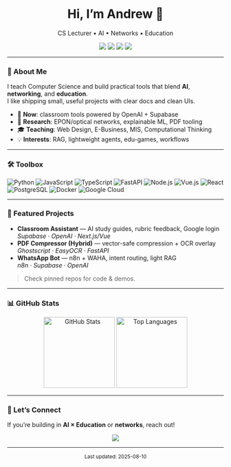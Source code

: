 <!-- Profile README -->

<h1 align="center">Hi, I’m Andrew 👋</h1>
<p align="center">
  CS Lecturer • AI • Networks • Education
</p>

<p align="center">
  <a href="https://atlverse.xyz"><img src="https://img.shields.io/badge/Website-2f60d7?style=flat&logo=google-chrome&logoColor=white" /></a>
  <a href="mailto:andrew.heriyana@unklab.ac.id"><img src="https://img.shields.io/badge/Email-FF5722?style=flat&logo=gmail&logoColor=white" /></a>
  <a href="https://www.linkedin.com/in/andrew-tanny-liem-4a463736/"><img src="https://img.shields.io/badge/LinkedIn-0A66C2?style=flat&logo=linkedin&logoColor=white" /></a>
  <a href="https://x.com/andrewliem"><img src="https://img.shields.io/badge/Twitter-1DA1F2?style=flat&logo=twitter&logoColor=white" /></a>
</p>

---

### 🚀 About Me
I teach Computer Science and build practical tools that blend **AI**, **networking**, and **education**.  
I like shipping small, useful projects with clear docs and clean UIs.

- 🔭 **Now**: classroom tools powered by OpenAI + Supabase  
- 🧪 **Research**: EPON/optical networks, explainable ML, PDF tooling  
- 🎓 **Teaching**: Web Design, E-Business, MIS, Computational Thinking  
- 💡 **Interests**: RAG, lightweight agents, edu-games, workflows

---

### 🛠 Toolbox
![Python](https://img.shields.io/badge/Python-3776AB?style=flat&logo=python&logoColor=white)
![JavaScript](https://img.shields.io/badge/JavaScript-F7DF1E?style=flat&logo=javascript&logoColor=black)
![TypeScript](https://img.shields.io/badge/TypeScript-3178C6?style=flat&logo=typescript&logoColor=white)
![FastAPI](https://img.shields.io/badge/FastAPI-009688?style=flat&logo=fastapi&logoColor=white)
![Node.js](https://img.shields.io/badge/Node.js-339933?style=flat&logo=node.js&logoColor=white)
![Vue.js](https://img.shields.io/badge/Vue.js-4FC08D?style=flat&logo=vue.js&logoColor=white)
![React](https://img.shields.io/badge/React-61DAFB?style=flat&logo=react&logoColor=black)
![PostgreSQL](https://img.shields.io/badge/PostgreSQL-4169E1?style=flat&logo=postgresql&logoColor=white)
![Docker](https://img.shields.io/badge/Docker-2496ED?style=flat&logo=docker&logoColor=white)
![Google Cloud](https://img.shields.io/badge/Google_Cloud-4285F4?style=flat&logo=google-cloud&logoColor=white)

---

### 📌 Featured Projects
- **Classroom Assistant** — AI study guides, rubric feedback, Google login  
  _Supabase · OpenAI · Next.js/Vue_
- **PDF Compressor (Hybrid)** — vector-safe compression + OCR overlay  
  _Ghostscript · EasyOCR · FastAPI_
- **WhatsApp Bot** — n8n + WAHA, intent routing, light RAG  
  _n8n · Supabase · OpenAI_

> Check pinned repos for code & demos.

---

### 📊 GitHub Stats
<p align="center">
  <img src="https://github-readme-stats.vercel.app/api?username=andrewtliem&show_icons=true&theme=tokyonight&hide_border=true" alt="GitHub Stats" height="165"/>
  <img src="https://github-readme-stats.vercel.app/api/top-langs/?username=andrewtliem&layout=compact&theme=tokyonight&hide_border=true" alt="Top Languages" height="165"/>
</p>

---

### 🤝 Let’s Connect
If you’re building in **AI × Education** or **networks**, reach out!

<p align="center">
  <a href="https://github.com/andrewtliem"><img src="https://img.shields.io/github/followers/YOURUSERNAME?label=Follow&style=social" /></a>
</p>

---

<p align="center">
  <sub>Last updated: <!-- yyyy-mm-dd --> 2025-08-10</sub>
</p>
